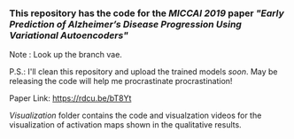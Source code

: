 ### This repository has the code for the *MICCAI 2019* paper *"Early Prediction of Alzheimer’s Disease Progression Using Variational Autoencoders"*

Note : Look up the branch vae.

P.S.: I'll clean this repository and upload the trained models *soon*. May be releasing the code will help me procrastinate procrastination!

Paper Link: https://rdcu.be/bT8Yt

*Visualization* folder contains the code and visualzation videos for the visualization of activation maps shown in the qualitative results.

